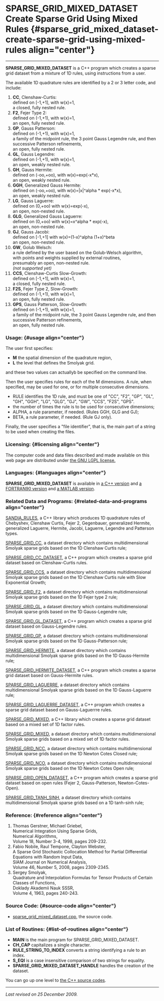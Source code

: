 SPARSE\_GRID\_MIXED\_DATASET\
Create Sparse Grid Using Mixed Rules {#sparse_grid_mixed_dataset-create-sparse-grid-using-mixed-rules align="center"}
====================================

------------------------------------------------------------------------

**SPARSE\_GRID\_MIXED\_DATASET** is a C++ program which creates a sparse
grid dataset from a mixture of 1D rules, using instructions from a user.

The available 1D quadrature rules are identified by a 2 or 3 letter
code, and include:

1.  **CC**, Clenshaw-Curtis:\
    defined on \[-1,+1\], with w(x)=1,\
    a closed, fully nested rule.
2.  **F2**, Fejer Type 2:\
    defined on (-1,+1), with w(x)=1,\
    an open, fully nested rule.
3.  **GP**, Gauss Patterson:\
    defined on (-1,+1), with w(x)=1,\
    a family of the midpoint rule, the 3 point Gauss Legendre rule, and
    then successive Patterson refinements,\
    an open, fully nested rule.
4.  **GL**, Gauss Legendre:\
    defined on (-1,+1), with w(x)=1,\
    an open, weakly nested rule.
5.  **GH**, Gauss Hermite:\
    defined on (-oo,+oo), with w(x)=exp(-x\*x),\
    an open, weakly nested rule.
6.  **GGH**, Generalized Gauss Hermite:\
    defined on (-oo,+oo), with w(x)=|x|\^alpha \* exp(-x\*x),\
    an open, weakly nested rule.
7.  **LG**, Gauss Laguerre:\
    defined on (0,+oo) with w(x)=exp(-x),\
    an open, non-nested rule.
8.  **GLG**, Generalized Gauss Laguerre:\
    defined on (0,+oo) with w(x)=x\^alpha \* exp(-x),\
    an open, non-nested rule.
9.  **GJ**, Gauss Jacobi:\
    defined on \[-1,+1\] with w(x)=(1-x)\^alpha (1+x)\^beta\
    an open, non-nested rule.
10. **GW**, Golub Welsch:\
    a rule defined by the user based on the Golub-Welsch algorithm,\
    with points and weights supplied by external routines,\
    presumably an open, non-nested rule.\
    *(not supported yet)*
11. **CCS**, Clenshaw-Curtis Slow-Growth:\
    defined on \[-1,+1\], with w(x)=1,\
    a closed, fully nested rule.
12. **F2S**, Fejer Type 2, Slow-Growth:\
    defined on (-1,+1), with w(x)=1,\
    an open, fully nested rule.
13. **GPS**, Gauss Patterson, Slow-Growth:\
    defined on (-1,+1), with w(x)=1,\
    a family of the midpoint rule, the 3 point Gauss Legendre rule, and
    then successive Patterson refinements,\
    an open, fully nested rule.

### Usage: {#usage align="center"}

The user first specifies:

-   **M** the spatial dimension of the quadrature region,
-   **L** the level that defines the Smolyak grid.

and these two values can actuallyb be specified on the command line.

Then the user specifies rules for each of the M dimensions. A rule, when
specified, may be used for one, or for multiple consecutive dimensions.

-   RULE identifies the 1D rule, and must be one of "CC", "F2", "GP",
    "GL", "GH", "GGH", "LG", "GLG", "GJ", "GW", "CCS", "F2S", "GPS".
-   the number of times the rule is to be used for consecutive
    dimensions;
-   ALPHA, a rule parameter, if needed. (Rules GGH, GLG and GJ);
-   BETA, a rule parameter, if needed. (Rule GJ only).

Finally, the user specifies a "file identifier", that is, the main part
of a string to be used when creating the files.

### Licensing: {#licensing align="center"}

The computer code and data files described and made available on this
web page are distributed under [the GNU LGPL
license.](../../txt/gnu_lgpl.txt)

### Languages: {#languages align="center"}

**SPARSE\_GRID\_MIXED\_DATASET** is available in [a C++
version](../../cpp_src/sparse_grid_mixed_dataset/sparse_grid_mixed_dataset.html)
and [a FORTRAN90
version](../../f_src/sparse_grid_mixed_dataset/sparse_grid_mixed_dataset.html)
and [a MATLAB
version](../../m_src/sparse_grid_mixed_dataset/sparse_grid_mixed_dataset.html).

### Related Data and Programs: {#related-data-and-programs align="center"}

[SANDIA\_RULES](../../cpp_src/sandia_rules/sandia_rules.html), a C++
library which produces 1D quadrature rules of Chebyshev, Clenshaw
Curtis, Fejer 2, Gegenbauer, generalized Hermite, generalized Laguerre,
Hermite, Jacobi, Laguerre, Legendre and Patterson types.

[SPARSE\_GRID\_CC](../../datasets/sparse_grid_cc/sparse_grid_cc.html), a
dataset directory which contains multidimensional Smolyak sparse grids
based on the 1D Clenshaw Curtis rule;

[SPARSE\_GRID\_CC\_DATASET](../../cpp_src/sparse_grid_cc_dataset/sparse_grid_cc_dataset.html),
a C++ program which creates a sparse grid dataset based on
Clenshaw-Curtis rules.

[SPARSE\_GRID\_CCS](../../datasets/sparse_grid_ccs/sparse_grid_ccs.html),
a dataset directory which contains multidimensional Smolyak sparse grids
based on the 1D Clenshaw Curtis rule with Slow Exponential Growth;

[SPARSE\_GRID\_F2](../../datasets/sparse_grid_f2/sparse_grid_f2.html), a
dataset directory which contains multidimensional Smolyak sparse grids
based on the 1D Fejer type 2 rule;

[SPARSE\_GRID\_GL](../../datasets/sparse_grid_gl/sparse_grid_gl.html), a
dataset directory which contains multidimensional Smolyak sparse grids
based on the 1D Gauss-Legendre rule;

[SPARSE\_GRID\_GL\_DATASET](../../cpp_src/sparse_grid_gl_dataset/sparse_grid_gl_dataset.html),
a C++ program which creates a sparse grid dataset based on
Gauss-Legendre rules.

[SPARSE\_GRID\_GP](../../datasets/sparse_grid_gp/sparse_grid_gp.html), a
dataset directory which contains multidimensional Smolyak sparse grids
based on the 1D Gauss-Patterson rule;

[SPARSE\_GRID\_HERMITE](../../datasets/sparse_grid_hermite/sparse_grid_hermite.html),
a dataset directory which contains multidimensional Smolyak sparse grids
based on the 1D Gauss-Hermite rule;

[SPARSE\_GRID\_HERMITE\_DATASET](../../cpp_src/sparse_grid_hermite_dataset/sparse_grid_hermite_dataset.html),
a C++ program which creates a sparse grid dataset based on Gauss-Hermite
rules.

[SPARSE\_GRID\_LAGUERRE](../../datasets/sparse_grid_laguerre/sparse_grid_laguerre.html),
a dataset directory which contains multidimensional Smolyak sparse grids
based on the 1D Gauss-Laguerre rule;

[SPARSE\_GRID\_LAGUERRE\_DATASET](../../cpp_src/sparse_grid_laguerre_dataset/sparse_grid_laguerre_dataset.html),
a C++ program which creates a sparse grid dataset based on
Gauss-Laguerrre rules.

[SPARSE\_GRID\_MIXED](../../cpp_src/sparse_grid_mixed/sparse_grid_mixed.html),
a C++ library which creates a sparse grid dataset based on a mixed set
of 1D factor rules.

[SPARSE\_GRID\_MIXED](../../datasets/sparse_grid_mixed/sparse_grid_mixed.html),
a dataset directory which contains multidimensional Smolyak sparse grids
based on a mixed set of 1D factor rules.

[SPARSE\_GRID\_NCC](../../datasets/sparse_grid_ncc/sparse_grid_ncc.html),
a dataset directory which contains multidimensional Smolyak sparse grids
based on the 1D Newton Cotes Closed rule;

[SPARSE\_GRID\_NCO](../../datasets/sparse_grid_nco/sparse_grid_nco.html),
a dataset directory which contains multidimensional Smolyak sparse grids
based on the 1D Newton Cotes Open rule;

[SPARSE\_GRID\_OPEN\_DATASET](../../cpp_src/sparse_grid_open_dataset/sparse_grid_open_dataset.html),
a C++ program which creates a sparse grid dataset based on open rules
(Fejer 2, Gauss-Patterson, Newton-Cotes-Open).

[SPARSE\_GRID\_TANH\_SINH](../../datasets/sparse_grid_tanh_sinh/sparse_grid_tanh_sinh.html),
a dataset directory which contains multidimensional Smolyak sparse grids
based on a 1D tanh-sinh rule;

### Reference: {#reference align="center"}

1.  Thomas Gerstner, Michael Griebel,\
    Numerical Integration Using Sparse Grids,\
    Numerical Algorithms,\
    Volume 18, Number 3-4, 1998, pages 209-232.
2.  Fabio Nobile, Raul Tempone, Clayton Webster,\
    A Sparse Grid Stochastic Collocation Method for Partial Differential
    Equations with Random Input Data,\
    SIAM Journal on Numerical Analysis,\
    Volume 46, Number 5, 2008, pages 2309-2345.
3.  Sergey Smolyak,\
    Quadrature and Interpolation Formulas for Tensor Products of Certain
    Classes of Functions,\
    Doklady Akademii Nauk SSSR,\
    Volume 4, 1963, pages 240-243.

### Source Code: {#source-code align="center"}

-   [sparse\_grid\_mixed\_dataset.cpp](sparse_grid_mixed_dataset.cpp),
    the source code.

### List of Routines: {#list-of-routines align="center"}

-   **MAIN** is the main program for SPARSE\_GRID\_MIXED\_DATASET.
-   **CH\_CAP** capitalizes a single character.
-   **RULE\_STRING\_TO\_INDEX** converts a string identifying a rule to
    an index.
-   **S\_EQI** is a case insensitive comparison of two strings for
    equality.
-   **SPARSE\_GRID\_MIXED\_DATASET\_HANDLE** handles the creation of the
    dataset.

You can go up one level to [the C++ source codes](../cpp_src.html).

------------------------------------------------------------------------

*Last revised on 25 December 2009.*
